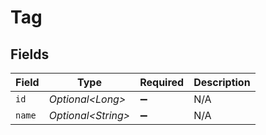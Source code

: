 # Tag


## Fields

| Field               | Type                | Required            | Description         |
| ------------------- | ------------------- | ------------------- | ------------------- |
| `id`                | *Optional\<Long>*   | :heavy_minus_sign:  | N/A                 |
| `name`              | *Optional\<String>* | :heavy_minus_sign:  | N/A                 |